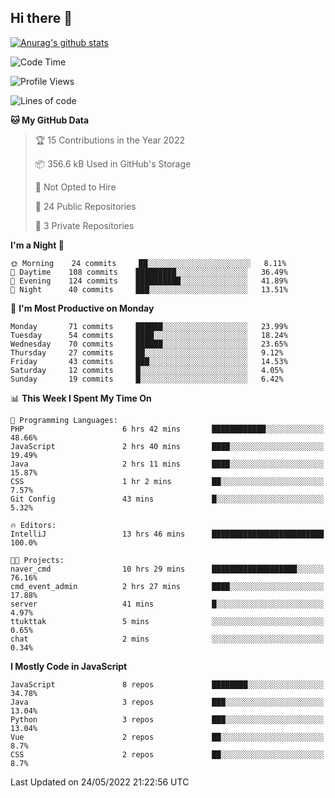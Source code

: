 ## Hi there 👋

[![Anurag's github stats](https://github-readme-stats.vercel.app/api?username=Songwonseok)](https://github.com/anuraghazra/github-readme-stats)



<!--START_SECTION:waka-->
![Code Time](http://img.shields.io/badge/Code%20Time-1%2C514%20hrs%205%20mins-blue)

![Profile Views](http://img.shields.io/badge/Profile%20Views-0-blue)

![Lines of code](https://img.shields.io/badge/From%20Hello%20World%20I%27ve%20Written-3%20Million%20lines%20of%20code-blue)

**🐱 My GitHub Data** 

> 🏆 15 Contributions in the Year 2022
 > 
> 📦 356.6 kB Used in GitHub's Storage 
 > 
> 🚫 Not Opted to Hire
 > 
> 📜 24 Public Repositories 
 > 
> 🔑 3 Private Repositories  
 > 
**I'm a Night 🦉** 

```text
🌞 Morning    24 commits     ██░░░░░░░░░░░░░░░░░░░░░░░   8.11% 
🌆 Daytime    108 commits    █████████░░░░░░░░░░░░░░░░   36.49% 
🌃 Evening    124 commits    ██████████░░░░░░░░░░░░░░░   41.89% 
🌙 Night      40 commits     ███░░░░░░░░░░░░░░░░░░░░░░   13.51%

```
📅 **I'm Most Productive on Monday** 

```text
Monday       71 commits     ██████░░░░░░░░░░░░░░░░░░░   23.99% 
Tuesday      54 commits     ████░░░░░░░░░░░░░░░░░░░░░   18.24% 
Wednesday    70 commits     ██████░░░░░░░░░░░░░░░░░░░   23.65% 
Thursday     27 commits     ██░░░░░░░░░░░░░░░░░░░░░░░   9.12% 
Friday       43 commits     ███░░░░░░░░░░░░░░░░░░░░░░   14.53% 
Saturday     12 commits     █░░░░░░░░░░░░░░░░░░░░░░░░   4.05% 
Sunday       19 commits     █░░░░░░░░░░░░░░░░░░░░░░░░   6.42%

```


📊 **This Week I Spent My Time On** 

```text
💬 Programming Languages: 
PHP                      6 hrs 42 mins       ████████████░░░░░░░░░░░░░   48.66% 
JavaScript               2 hrs 40 mins       ████░░░░░░░░░░░░░░░░░░░░░   19.49% 
Java                     2 hrs 11 mins       ████░░░░░░░░░░░░░░░░░░░░░   15.87% 
CSS                      1 hr 2 mins         ██░░░░░░░░░░░░░░░░░░░░░░░   7.57% 
Git Config               43 mins             █░░░░░░░░░░░░░░░░░░░░░░░░   5.32%

🔥 Editors: 
IntelliJ                 13 hrs 46 mins      █████████████████████████   100.0%

🐱‍💻 Projects: 
naver_cmd                10 hrs 29 mins      ███████████████████░░░░░░   76.16% 
cmd_event_admin          2 hrs 27 mins       ████░░░░░░░░░░░░░░░░░░░░░   17.88% 
server                   41 mins             █░░░░░░░░░░░░░░░░░░░░░░░░   4.97% 
ttukttak                 5 mins              ░░░░░░░░░░░░░░░░░░░░░░░░░   0.65% 
chat                     2 mins              ░░░░░░░░░░░░░░░░░░░░░░░░░   0.34%

```

**I Mostly Code in JavaScript** 

```text
JavaScript               8 repos             ████████░░░░░░░░░░░░░░░░░   34.78% 
Java                     3 repos             ███░░░░░░░░░░░░░░░░░░░░░░   13.04% 
Python                   3 repos             ███░░░░░░░░░░░░░░░░░░░░░░   13.04% 
Vue                      2 repos             ██░░░░░░░░░░░░░░░░░░░░░░░   8.7% 
CSS                      2 repos             ██░░░░░░░░░░░░░░░░░░░░░░░   8.7%

```



 Last Updated on 24/05/2022 21:22:56 UTC
<!--END_SECTION:waka-->
